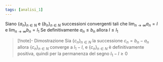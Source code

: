 ```yaml
---
tags: [analisi_1]
---
```

Siano $\{{a_{n}}\}_{n\in N}$ e $\{{b_{n}}\}_{n\in N}$ successioni convergenti tali che $\lim_{ n \to \infty } {a_{n}} = l$ e $\lim_{ n \to \infty } {b_{n}}=l_{1}$
Se definitivamente $a_{n}\le b_{n}$ allora $l\le l_{1}$

>[!note]- Dimostrazione
>Sia $\{{c_{n}}\}_{n\in N}$ la successione $c_{n}=b_{n}-a_{n}$ allora $\{{c_{n}}\}_{n\in N}$ converge a $l_{1}-l$, e $\{{c_{n}}\}_{n\in N}$ è definitivamente positiva, quindi per la permanenza del segno $l_{1}-l\ge 0$
